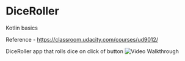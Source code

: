 # DiceRoller
Kotlin basics

Reference - https://classroom.udacity.com/courses/ud9012/

DiceRoller app that rolls dice on click of button 
<img src='https://imgur.com/7XRyK7Y.gif' title='Video Walkthrough' width='' alt='Video Walkthrough' />

